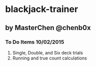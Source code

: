 blackjack-trainer
==============

by MasterChen @chenb0x
----------------------

### To Do Items 10/02/2015

1. Single, Double, and Six deck trials
2. Running and true count calculations

